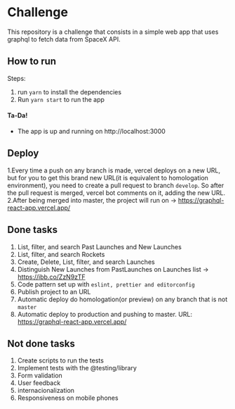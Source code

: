 # Challenge

This repository is a challenge that consists in a simple web app that uses graphql to fetch data from SpaceX API.

## How to run

Steps:

1. run `yarn` to install the dependencies
2. Run `yarn start` to run the app

#### Ta-Da!

- The app is up and running on http://localhost:3000

## Deploy

1.Every time a push on any branch is made, vercel deploys on a new URL,
but for you to get this brand new URL(it is equivalent to homologation environment), you need to create a pull request to branch `develop`.
So after the pull request is merged, vercel bot comments on it, adding the new URL.
2.After being merged into master, the project will run on -> https://graphql-react-app.vercel.app/

## Done tasks

1. List, filter, and search Past Launches and New Launches
2. List, filter, and search Rockets
3. Create, Delete, List, filter, and search Launches
4. Distinguish New Launches from PastLaunches on Launches list -> https://ibb.co/ZzN9zTF
5. Code pattern set up with `eslint, prettier and editorconfig`
6. Publish project to an URL
7. Automatic deploy do homologation(or preview) on any branch that is not `master`
8. Automatic deploy to production and pushing to master. URL: https://graphql-react-app.vercel.app/

## Not done tasks

1. Create scripts to run the tests
2. Implement tests with the @testing/library
3. Form validation
4. User feedback
5. internacionalization
6. Responsiveness on mobile phones
